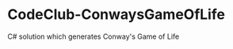 CodeClub-ConwaysGameOfLife
==========================

C# solution which generates Conway's Game of Life